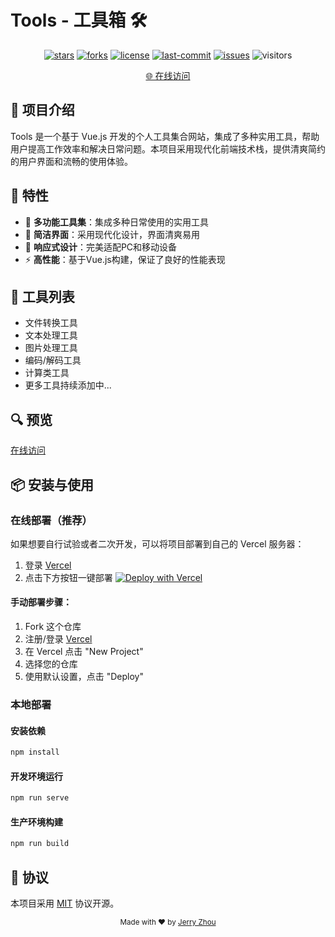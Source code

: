 # Tools - 工具箱 🛠️

<p align="center">
  <a href="https://github.com/YangguangZhou/Tools/stargazers"><img src="https://img.shields.io/github/stars/YangguangZhou/Tools?color=yellow&logo=github&style=flat-square" alt="stars"></a>
  <a href="https://github.com/YangguangZhou/Tools/network/members"><img src="https://img.shields.io/github/forks/YangguangZhou/Tools?color=blue&logo=github&style=flat-square" alt="forks"></a>
  <a href="https://github.com/YangguangZhou/Tools/blob/master/LICENSE"><img src="https://img.shields.io/github/license/YangguangZhou/Tools?color=ff69b4&logo=github&style=flat-square" alt="license"></a>
  <a href="https://github.com/YangguangZhou/Tools/commits"><img src="https://img.shields.io/github/last-commit/YangguangZhou/Tools?color=orange&logo=github&style=flat-square" alt="last-commit"></a>
  <a href="https://github.com/YangguangZhou/Tools/issues"><img src="https://img.shields.io/github/issues/YangguangZhou/Tools?color=purple&logo=github&style=flat-square" alt="issues"></a>
  <img src="https://visitor-badge.laobi.icu/badge?page_id=YangguangZhou.Tools&style=flat-square" alt="visitors"/>
</p>

<p align="center">
  <a href="https://tools.jerryz.com.cn/">🌐 在线访问</a>
</p>

## 📖 项目介绍

Tools 是一个基于 Vue.js 开发的个人工具集合网站，集成了多种实用工具，帮助用户提高工作效率和解决日常问题。本项目采用现代化前端技术栈，提供清爽简约的用户界面和流畅的使用体验。

## 🚀 特性

- 🎯 **多功能工具集**：集成多种日常使用的实用工具
- 🎨 **简洁界面**：采用现代化设计，界面清爽易用
- 📱 **响应式设计**：完美适配PC和移动设备
- ⚡ **高性能**：基于Vue.js构建，保证了良好的性能表现

## 🔧 工具列表

- 文件转换工具
- 文本处理工具
- 图片处理工具
- 编码/解码工具
- 计算类工具
- 更多工具持续添加中...

## 🔍 预览

[在线访问](https://tools.jerryz.com.cn)

## 📦 安装与使用

### 在线部署（推荐）

如果想要自行试验或者二次开发，可以将项目部署到自己的 Vercel 服务器：

1. 登录 [Vercel](https://vercel.com/)
2. 点击下方按钮一键部署
[![Deploy with Vercel](https://vercel.com/button)](https://vercel.com/new/git/external?repository-url=https://github.com/YangguangZhou/Tools)

#### 手动部署步骤：

1. Fork 这个仓库
2. 注册/登录 [Vercel](https://vercel.com/)
3. 在 Vercel 点击 "New Project"
4. 选择您的仓库
5. 使用默认设置，点击 "Deploy"

### 本地部署

#### 安装依赖
```bash
npm install
```

#### 开发环境运行
```bash
npm run serve
```

#### 生产环境构建
```bash
npm run build
```

## 📝 协议

本项目采用 [MIT](LICENSE) 协议开源。

<div align="center">
  <sub>Made with ❤️ by <a href="https://github.com/YangguangZhou">Jerry Zhou</a></sub>
</div>
